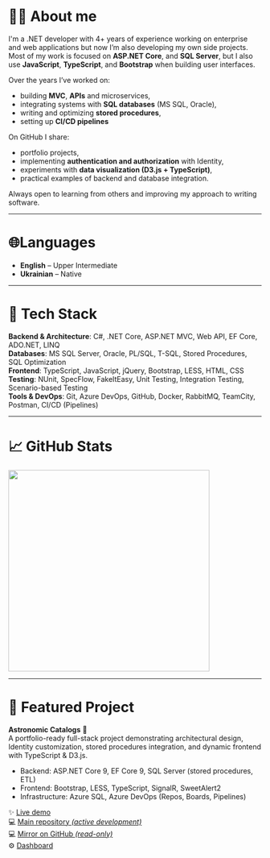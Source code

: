# 👨‍💻 ****About me****
I'm a .NET developer with 4+ years of experience working on enterprise and web applications but now I’m also developing my own side projects.  
Most of my work is focused on **ASP.NET Core**, and **SQL Server**, but I also use **JavaScript**, **TypeScript**, and **Bootstrap** when building user interfaces.    
   
Over the years I’ve worked on:
*   building **MVC**, **APIs** and microservices,
*   integrating systems with **SQL databases** (MS SQL, Oracle),
*   writing and optimizing **stored procedures**,
*   setting up **CI/CD pipelines**
 
On GitHub I share:
*   portfolio projects,
*   implementing **authentication and authorization** with Identity,
*   experiments with **data visualization (D3.js + TypeScript)**,
*   practical examples of backend and database integration.

Always open to learning from others and improving my approach to writing software.

---

# 🌐****Languages**** 
*   **English** – Upper Intermediate 
*   **Ukrainian** – Native 

---


# 🚀 ****Tech Stack****
**Backend & Architecture**: C#, .NET Core, ASP.NET MVC, Web API, EF Core, ADO.NET, LINQ  
**Databases**: MS SQL Server, Oracle, PL/SQL, T-SQL, Stored Procedures, SQL Optimization  
**Frontend**: TypeScript, JavaScript, jQuery, Bootstrap, LESS, HTML, CSS  
**Testing**: NUnit, SpecFlow, FakeItEasy, Unit Testing, Integration Testing, Scenario-based Testing  
**Tools & DevOps**: Git, Azure DevOps, GitHub, Docker, RabbitMQ, TeamCity, Postman, CI/CD (Pipelines)  

---

# 📈 ****GitHub Stats****
<img src="https://github-readme-stats.vercel.app/api/top-langs/?username=vdmytrk&layout=compact&theme=tokyonight" style="width:400px;"/>

---

# 📌 ****Featured Project****
**Astronomic Catalogs**  🌌  
A portfolio-ready full-stack project demonstrating architectural design, Identity customization, stored procedures integration, and dynamic frontend with TypeScript & D3.js.  
*   Backend: ASP.NET Core 9, EF Core 9, SQL Server (stored procedures, ETL)
*   Frontend: Bootstrap, LESS, TypeScript, SignalR, SweetAlert2
*   Infrastructure: Azure SQL, Azure DevOps (Repos, Boards, Pipelines)
   
✨   [Live demo](https://newastrocatalogs.azurewebsites.net)  
💻   [Main repository *(active development)*](https://dev.azure.com/voldmytcOrganization/_git/Astronomic%20Catalogs/)  
💻   [Mirror on GitHub *(read-only)*](https://github.com/vdmytrk/Astronomic_Catalogs)  
⚙️   [Dashboard](https://dev.azure.com/voldmytcOrganization/Astronomic%20Catalogs/_dashboards/dashboard/afcb5290-0b24-4d15-b980-73f188b335be)


